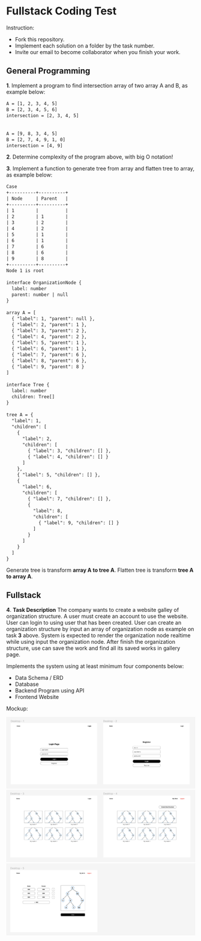# Fullstack Coding Test

Instruction:
- Fork this repository.
- Implement each solution on a folder by the task number.
- Invite our email to become collaborator when you finish your work.

## General Programming

**1**. Implement a program to find intersection array of two array A and B, as example below:
```
A = [1, 2, 3, 4, 5]
B = [2, 3, 4, 5, 6]
intersection = [2, 3, 4, 5]


A = [9, 8, 3, 4, 5]
B = [2, 7, 4, 9, 1, 0]
intersection = [4, 9]
```

**2**. Determine complexity of the program above, with big O notation!

**3**. Implement a function to generate tree from array and flatten tree to array, as example below:
```
Case
+----------+----------+
| Node     | Parent   |
+----------+----------+
| 1        |          |
| 2        | 1        |
| 3        | 2        |
| 4        | 2        |
| 5        | 1        |
| 6        | 1        |
| 7        | 6        |
| 8        | 6        |
| 9        | 8        |
+----------+----------+
Node 1 is root

interface OrganizationNode {
  label: number
  parent: number | null
}

array A = [
  { "label": 1, "parent": null },
  { "label": 2, "parent": 1 },
  { "label": 3, "parent": 2 },
  { "label": 4, "parent": 2 },
  { "label": 5, "parent": 1 },
  { "label": 6, "parent": 1 },
  { "label": 7, "parent": 6 },
  { "label": 8, "parent": 6 },
  { "label": 9, "parent": 8 }
]

interface Tree {
  label: number
  children: Tree[]
}

tree A = {
  "label": 1, 
  "children": [
    {
      "label": 2, 
      "children": [
        { "label": 3, "children": [] },
        { "label": 4, "children": [] }
      ]
    },
    { "label": 5, "children": [] },
    {
      "label": 6, 
      "children": [
        { "label": 7, "children": [] },
        {
          "label": 8, 
          "children": [
            { "label": 9, "children": [] }
          ]
        }
      ]
    }
  ]
}
```

Generate tree is transform **array A to tree A**. Flatten tree is transform **tree A to array A**.

## Fullstack

**4**. **Task Description** The company wants to create a website galley of organization structure. A user must create an account to use the website. User can login to using user that has been created. User can create an organization structure by input an array of organization node as example on task **3** above. System is expected to render the organization node realtime while using input the organization node. After finish the organization structure, use can save the work and find all its saved works in gallery page.

Implements the system using at least minimum four components below:
- Data Schema / ERD
- Database
- Backend Program using API
- Frontend Website

Mockup:

![alt text](1.png)
![alt text](2.png)
![alt text](3.png)
